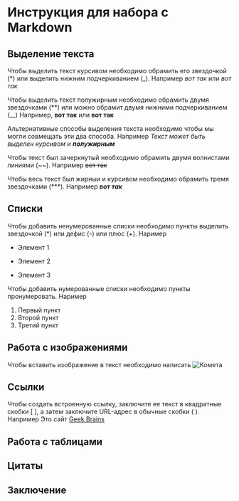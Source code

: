 # Инструкция для набора с Markdown

## Выделение текста

Чтобы выделить текст курсивом необходимо обрамить его звездочкой (*) или выделить нижним подчеркиванием (_). Например *вот так* или _вот так_

Чтобы выделить текст полужирным необходимо обрамить двумя звездочками (**) или можно обрамит двумя нижними подчеркиванием (__) Например, **вот так** или __вот так__

Альтернативные способы выделения текста необходимо чтобы мы могли совмещать эти два способа. Например _Текст может быть выделен курсивом и **полужирным**_

Чтобы текст был зачеркнутый необходимо обрамить двумя волнистами линиями (~~). Например ~~вот так~~

Чтобы весь текст был жирныи и курсивом необходимо обрамить тремя звездочками (***). Например ***вот так***


## Списки

Чтобы добавить ненумерованные списки необходимо пункты выделить звездочкой (*) или дефис (-) или плюс (+). Наример
* Элемент 1
- Элемент 2
+ Элемент 3

Чтобы добавить нумерованные списки необходимо пункты пронумеровать. Наример
1. Первый пункт
2. Второй пункт
3. Третий пункт

## Работа с изображениями

Чтобы вставить изображение в текст необходимо написать ![Комета](123.jpg)

## Ссылки

Чтобы создать встроенную ссылку, заключите ее текст в квадратные скобки [ ], а затем заключите URL-адрес в обычные скобки ( ).
Например Это сайт [Geek Brains](https://gb.ru/)

## Работа с таблицами

## Цитаты

## Заключение